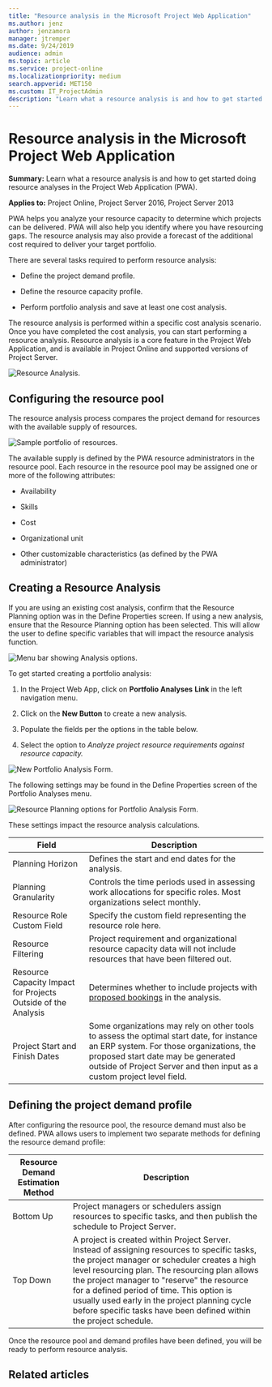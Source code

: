 ```yaml
---
title: "Resource analysis in the Microsoft Project Web Application"
ms.author: jenz
author: jenzamora
manager: jtremper
ms.date: 9/24/2019
audience: admin
ms.topic: article
ms.service: project-online
ms.localizationpriority: medium
search.appverid: MET150
ms.custom: IT_ProjectAdmin
description: "Learn what a resource analysis is and how to get started doing resource analyses in the Project Web Application (PWA)."
---
```


# Resource analysis in the Microsoft Project Web Application

**Summary:** Learn what a resource analysis is and how to get started doing resource analyses in the Project Web Application (PWA).

**Applies to:** Project Online, Project Server 2016, Project Server 2013

PWA helps you analyze your resource capacity to determine which projects can be delivered. PWA will also help you identify where you have resourcing gaps. The resource analysis may also provide a forecast of the additional cost required to deliver your target portfolio.

There are several tasks required to perform resource analysis:

- Define the project demand profile.

- Define the resource capacity profile.

- Perform portfolio analysis and save at least one cost analysis.

The resource analysis is performed within a specific cost analysis scenario. Once you have completed the cost analysis, you can start performing a resource analysis. Resource analysis is a core feature in the Project Web Application, and is available in Project Online and supported versions of Project Server.

![Resource Analysis.](media/05-image1.png)

## Configuring the resource pool

The resource analysis process compares the project demand for resources with the available supply of resources.

![Sample portfolio of resources.](media/01-image3.png)

The available supply is defined by the PWA resource administrators in the resource pool. Each resource in the resource pool may be assigned one or more of the following attributes:

- Availability

- Skills

- Cost

- Organizational unit

- Other customizable characteristics (as defined by the PWA administrator)

## Creating a Resource Analysis

If you are using an existing cost analysis, confirm that the Resource Planning option was in the Define Properties screen. If using a new analysis, ensure that the Resource Planning option has been selected. This will allow the user to define specific variables that will impact the resource analysis function.

![Menu bar showing Analysis options.](media/04-image2.png)

To get started creating a portfolio analysis:

1. In the Project Web App, click on **Portfolio Analyses** **Link** in the left navigation menu.

2. Click on the **New Button** to create a new analysis.

3. Populate the fields per the options in the table below.

4. Select the option to *Analyze project resource requirements against resource capacity.*

![New Portfolio Analysis Form.](media/04-image3.png)

The following settings may be found in the Define Properties screen of the Portfolio Analyses menu.

![Resource Planning options for Portfolio Analysis Form.](media/04-image4.png)

These settings impact the resource analysis calculations.

| Field                                                         | Description                                                                                                                                                                                                                                          |
| ------------------------------------------------------------- | ---------------------------------------------------------------------------------------------------------------------------------------------------------------------------------------------------------------------------------------------------- |
| Planning Horizon                                              | Defines the start and end dates for the analysis.                                                                                                                                                                                                    |
| Planning Granularity                                          | Controls the time periods used in assessing work allocations for specific roles. Most organizations select monthly.                                                                                                                                  |
| Resource Role Custom Field                                    | Specify the custom field representing the resource role here.                                                                                                                                                                                        |
| Resource Filtering                                            | Project requirement and organizational resource capacity data will not include resources that have been filtered out.                                                                                                                                |
| Resource Capacity Impact for Projects Outside of the Analysis | Determines whether to include projects with [proposed bookings](establishing-the-demand-project-demand-profile.md#booking-type) in the analysis.                                                                                                                                                                       |
| Project Start and Finish Dates                                | Some organizations may rely on other tools to assess the optimal start date, for instance an ERP system. For those organizations, the proposed start date may be generated outside of Project Server and then input as a custom project level field. |

## Defining the project demand profile

After configuring the resource pool, the resource demand must also be defined. PWA allows users to implement two separate methods for defining the resource demand profile:

| Resource Demand Estimation Method | Description                                                                                                                                                                                                                                                                                                                                                                                                      |
| --------------------------------- | ---------------------------------------------------------------------------------------------------------------------------------------------------------------------------------------------------------------------------------------------------------------------------------------------------------------------------------------------------------------------------------------------------------------- |
| Bottom Up                         | Project managers or schedulers assign resources to specific tasks, and then publish the schedule to Project Server.                                                                                                                                                                                                                                                                                              |
| Top Down                          | A project is created within Project Server. Instead of assigning resources to specific tasks, the project manager or scheduler creates a high level resourcing plan. The resourcing plan allows the project manager to "reserve" the resource for a defined period of time. This option is usually used early in the project planning cycle before specific tasks have been defined within the project schedule. |

Once the resource pool and demand profiles have been defined, you will be ready to perform resource analysis.

## Related articles
